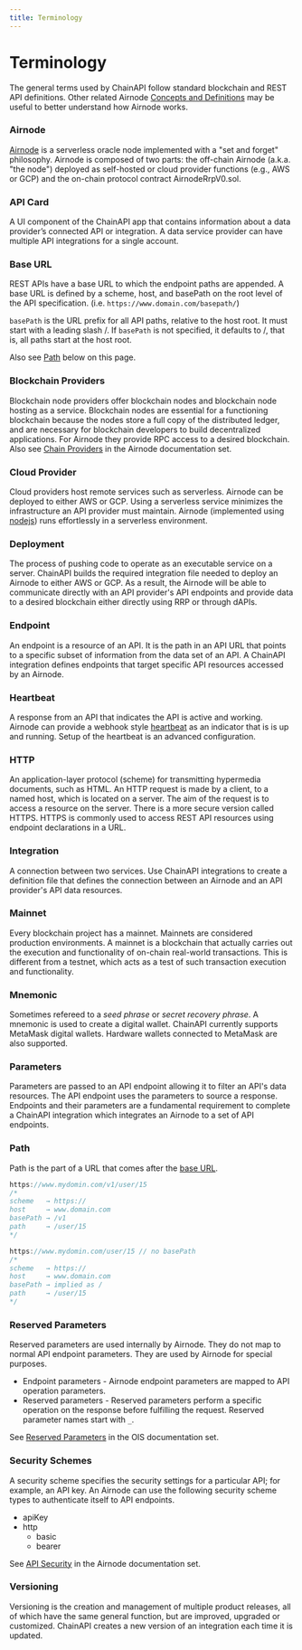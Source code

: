 ```yaml
---
title: Terminology
---
```


# Terminology

The general terms used by ChainAPI follow standard blockchain and REST API
definitions. Other related Airnode
[Concepts and Definitions](https://docs.api3.org/airnode/latest/concepts/) may be useful to better
understand how Airnode works.

### Airnode

[Airnode](https://docs.api3.org/airnode) is a serverless oracle node implemented with a "set
and forget" philosophy. Airnode is composed of two parts: the off-chain Airnode
(a.k.a. "the node") deployed as self-hosted or cloud provider functions (e.g.,
AWS or GCP) and the on-chain protocol contract AirnodeRrpV0.sol.

### API Card

A UI component of the ChainAPI app that contains information about a data
provider’s connected API or integration. A data service provider can have
multiple API integrations for a single account.

### Base URL

REST APIs have a base URL to which the endpoint paths are appended. A base URL
is defined by a scheme, host, and basePath on the root level of the API
specification. (i.e. `https://www.domain.com/basepath/`)

`basePath` is the URL prefix for all API paths, relative to the host root. It
must start with a leading slash /. If `basePath` is not specified, it defaults
to /, that is, all paths start at the host root.

Also see [Path](./terms.md#path) below on this page.

### Blockchain Providers

Blockchain node providers offer blockchain nodes and blockchain node hosting as
a service. Blockchain nodes are essential for a functioning blockchain because
the nodes store a full copy of the distributed ledger, and are necessary for
blockchain developers to build decentralized applications. For Airnode they
provide RPC access to a desired blockchain. Also see
[Chain Providers](https://docs.api3.org/airnode/latest/concepts/chain-providers.html) in the Airnode
documentation set.

### Cloud Provider

Cloud providers host remote services such as serverless. Airnode can be deployed
to either AWS or GCP. Using a serverless service minimizes the infrastructure an
API provider must maintain. Airnode (implemented using
[nodejs](https://nodejs.dev)) runs effortlessly in a serverless environment.

### Deployment

<!-- Add [dAPIs](../../../dapis/) when the dAPIs doc set is ready. -->

The process of pushing code to operate as an executable service on a server.
ChainAPI builds the required integration file needed to deploy an Airnode to
either AWS or GCP. As a result, the Airnode will be able to communicate directly
with an API provider's API endpoints and provide data to a desired blockchain
either directly using RRP or through dAPIs.

### Endpoint

An endpoint is a resource of an API. It is the path in an API URL that points to
a specific subset of information from the data set of an API. A ChainAPI
integration defines endpoints that target specific API resources accessed by an
Airnode.

### Heartbeat

A response from an API that indicates the API is active and working. Airnode can
provide a webhook style
[heartbeat](https://docs.api3.org/airnode/grp-providers/guides/build-an-airnode/heartbeat.html)
as an indicator that is is up and running. Setup of the heartbeat is an advanced
configuration.

### HTTP

An application-layer protocol (scheme) for transmitting hypermedia documents,
such as HTML. An HTTP request is made by a client, to a named host, which is
located on a server. The aim of the request is to access a resource on the
server. There is a more secure version called HTTPS. HTTPS is commonly used to
access REST API resources using endpoint declarations in a URL.

### Integration

A connection between two services. Use ChainAPI integrations to create a
definition file that defines the connection between an Airnode and an API
provider's API data resources.

### Mainnet

Every blockchain project has a mainnet. Mainnets are considered production
environments. A mainnet is a blockchain that actually carries out the execution
and functionality of on-chain real-world transactions. This is different from a
testnet, which acts as a test of such transaction execution and functionality.

### Mnemonic

Sometimes refereed to a _seed phrase_ or _secret recovery phrase_. A mnemonic is
used to create a digital wallet. ChainAPI currently supports MetaMask digital
wallets. Hardware wallets connected to MetaMask are also supported.

### Parameters

Parameters are passed to an API endpoint allowing it to filter an API's data
resources. The API endpoint uses the parameters to source a response. Endpoints
and their parameters are a fundamental requirement to complete a ChainAPI
integration which integrates an Airnode to a set of API endpoints.

### Path

Path is the part of a URL that comes after the [base URL](./terms.md#base-url).

```js
https://www.mydomin.com/v1/user/15
/*
scheme   → https://
host     → www.domain.com
basePath → /v1
path     → /user/15
*/

https://www.mydomin.com/user/15 // no basePath
/*
scheme   → https://
host     → www.domain.com
basePath → implied as /
path     → /user/15
*/
```

### Reserved Parameters

Reserved parameters are used internally by Airnode. They do not map to normal
API endpoint parameters. They are used by Airnode for special purposes.

- Endpoint parameters - Airnode endpoint parameters are mapped to API operation
  parameters.
- Reserved parameters - Reserved parameters perform a specific operation on the
  response before fulfilling the request. Reserved parameter names start with
  `_`.

See [Reserved Parameters](https://docs.api3.org/ois/latest/reserved-parameters.html) in the OIS
documentation set.

### Security Schemes

A security scheme specifies the security settings for a particular API; for
example, an API key. An Airnode can use the following security scheme types to
authenticate itself to API endpoints.

- apiKey
- http
  - basic
  - bearer

See
[API Security](https://docs.api3.org/airnode/latest/grp-providers/guides/build-an-airnode/api-security.html)
in the Airnode documentation set.

### Versioning

Versioning is the creation and management of multiple product releases, all of
which have the same general function, but are improved, upgraded or customized.
ChainAPI creates a new version of an integration each time it is updated.
